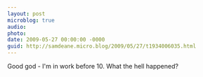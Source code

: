 ```yaml
---
layout: post
microblog: true
audio: 
photo: 
date: 2009-05-27 00:00:00 -0000
guid: http://samdeane.micro.blog/2009/05/27/t1934006035.html
---
```

Good god - I'm in work before 10. What the hell happened?
